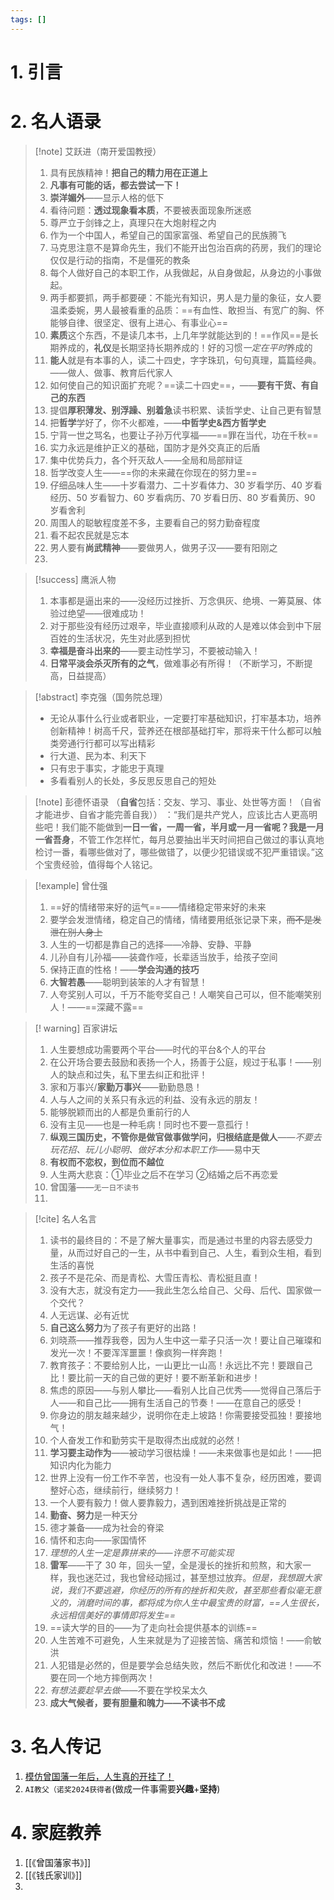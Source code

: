 ```yaml
---
tags: []
---
```

# 1. 引言


# 2. 名人语录
> [!note] 艾跃进（南开爱国教授）
> 1. 具有民族精神！**把自己的精力用在正道上**
> 2. **凡事有可能的话，都去尝试一下！**
> 3. **崇洋媚外**——显示人格的低下
> 4. 看待问题：**透过现象看本质**，不要被表面现象所迷惑
> 5. 尊严立于剑锋之上，真理只在大炮射程之内
> 6. 作为一个中国人，希望自己的国家富强、希望自己的民族腾飞
> 7. 马克思注意不是算命先生，我们不能开出包治百病的药房，我们的理论仅仅是行动的指南，不是僵死的教条
> 8. 每个人做好自己的本职工作，从我做起，从自身做起，从身边的小事做起。
> 9. 两手都要抓，两手都要硬：不能光有知识，男人是力量的象征，女人要温柔委婉，男人最被看重的品质：==有血性、敢担当、有宽广的胸、怀能够自律、很坚定、很有上进心、有事业心==
> 10. **素质**这个东西，不是读几本书，上几年学就能达到的！==作风==是长期养成的，**礼仪**是长期坚持长期养成的！好的习惯*一定在平时*养成的
> 11. **能人**就是有本事的人，读二十四史，字字珠玑，句句真理，篇篇经典。——做人、做事、教育后代家人
> 12. 如何使自己的知识面扩充呢？==读二十四史==，——**要有干货、有自己的东西**
> 13. 提倡**厚积薄发、别浮躁、别着急**读书积累、读哲学史、让自己更有智慧
> 14. 把**哲学**学好了，你不火都难，——**中哲学史&西方哲学史**
> 15. 宁背一世之骂名，也要让子孙万代享福——==罪在当代，功在千秋==
> 16. 实力永远是维护正义的基础，国防才是外交真正的后盾
> 17. 集中优势兵力，各个歼灭敌人——全局和局部辩证
> 18. 哲学改变人生——==你的未来藏在你现在的努力里==
> 19. 仔细品味人生——十岁看潜力、二十岁看体力、30 岁看学历、40 岁看经历、50 岁看智力、60 岁看病历、70 岁看日历、80 岁看黄历、90 岁看舍利
> 20. 周围人的聪敏程度差不多，主要看自己的努力勤奋程度
> 21. 看不起农民就是忘本
> 22. 男人要有**尚武精神**——要做男人，做男子汉——要有阳刚之
> 23. 

> [!success] 鹰派人物
> 1. 本事都是逼出来的——没经历过挫折、万念俱灰、绝境、一筹莫展、体验过绝望——很难成功！ 
> 2. 对于那些没有经历过艰辛，毕业直接顺利从政的人是难以体会到中下层百姓的生活状况，先生对此感到担忧 
> 3. **幸福是奋斗出来的**——要主动性学习，不要被动输入！
> 4. **日常平淡会杀灭所有的之气**，做难事必有所得！（不断学习，不断提高，日益提高）

> [!abstract] 李克强（国务院总理）
> - 无论从事什么行业或者职业，一定要打牢基础知识，打牢基本功，培养创新精神！树高千尺，营养还在根部基础打牢，那将来干什么都可以触类旁通行行都可以写出精彩
> - 行大道、民为本、利天下
> - 只有忠于事实，才能忠于真理
> - 多看看别人的长处，多反思反思自己的短处

>[!note] 彭德怀语录 （**自省**包括：交友、学习、事业、处世等方面！（自省才能进步、自省才能完善自我））
>：“我们是共产党人，应该比古人更高明些吧！我们能不能做到**一日一省，一周一省，半月或一月一省呢？我是一月一省吾身**，不管工作怎样忙，每月总要抽出半天时间把自己做过的事认真地检讨一番，看哪些做对了，哪些做错了，以便少犯错误或不犯严重错误。”这个宝贵经验，值得每个人铭记。

> [!example] 曾仕强
> 1. ==好的情绪带来好的运气==——情绪稳定带来好的未来
> 2. 要学会发泄情绪，稳定自己的情绪，情绪要用纸张记录下来，~~而不是发泄在别人身上~~
> 3. 人生的一切都是靠自己的选择——冷静、安静、平静
> 4. 儿孙自有儿孙福——装聋作哑，长辈适当放手，给孩子空间
> 5. 保持正直的性格！——**学会沟通的技巧**
> 6. **大智若愚**——聪明到装笨的人才有智慧！
> 7. 人夸奖别人可以，千万不能夸奖自己！人嘲笑自己可以，但不能嘲笑别人！——==深藏不露==

> [! warning] 百家讲坛
> 1. 人生要想成功需要两个平台——时代的平台&个人的平台
> 2. 在公开场合要去鼓励和表扬一个人，扬善于公庭，规过于私事！——别人的缺点和过失，私下里去纠正和批评！
> 3. 家和万事兴/**家勤万事兴**——勤勤恳恳！
> 4. 人与人之间的关系只有永远的利益、没有永远的朋友！
> 5. 能够脱颖而出的人都是负重前行的人
> 6. 没有主见——也是一种毛病！同时也不要一意孤行！
> 7. **纵观三国历史，不管你是做官做事做学问，归根结底是做人**——*不要去玩花招、玩儿小聪明、做好本分和本职工作*——易中天
> 8. **有权而不恋权，到位而不越位**
> 9. 人生两大悲哀：①毕业之后不在学习 ②结婚之后不再恋爱
> 10. 曾国藩——`无一日不读书`
> 11. 

> [!cite] 名人名言
> 1. 读书的最终目的：不是了解大量事实，而是通过书里的内容去感受力量，从而过好自己的一生，从书中看到自己、人生，看到众生相，看到生活的喜悦
> 2. 孩子不是花朵、而是青松、大雪压青松、青松挺且直！
> 3. 没有大志，就没有定力——我此生怎么给自己、父母、后代、国家做一个交代？
> 4. 人无远谋、必有近忧
> 5. **自己这么努力**为了孩子有更好的出路！
> 6. 刘晓燕——推荐我卷，因为人生中这一辈子只活一次！要让自己璀璨和发光一次！不要浑浑噩噩！像疯狗一样奔跑！
> 7. 教育孩子：不要给别人比，一山更比一山高！永远比不完！要跟自己比！要比前一天的自己做的更好！要不断革新和进步！
> 8. 焦虑的原因——与别人攀比——看别人比自己优秀——觉得自己落后于人——和自己比——拥有生活自己的节奏！——在意自己的感受！
> 9. 你身边的朋友越来越少，说明你在走上坡路！你需要接受孤独！要接地气！
> 10. 个人奋发工作和勤劳实干是取得杰出成就的必然！
> 11. **学习要主动作为**——被动学习很枯燥！——未来做事也是如此！——把知识内化为能力
> 12. 世界上没有一份工作不辛苦，也没有一处人事不复杂，经历困难，要调整好心态，继续前行，继续努力！
> 13. 一个人要有毅力！做人要靠毅力，遇到困难挫折挑战是正常的
> 14. **勤奋、努力**是一种天分
> 15. 德才兼备——成为社会的脊梁
> 16. 情怀和志向——家国情怀
> 17. *理想的人生一定是靠拼来的——许愿不可能实现*
> 18. **雷军**——干了 30 年，回头一望，全是漫长的挫折和煎熬，和大家一样，我也迷茫过，我也曾经动摇过，甚至想过放弃。*但是，我想跟大家说，我们不要逃避，你经历的所有的挫折和失败，甚至那些看似毫无意义的，消磨时间的事，都将成为你人生中最宝贵的财富，==人生很长，永远相信美好的事情即将发生==*
> 19. ==读大学的目的——为了走向社会提供基本的训练==
> 20. 人生苦难不可避免，人生来就是为了迎接苦恼、痛苦和烦恼！——俞敏洪
> 21. 人犯错是必然的，但是要学会总结失败，然后不断优化和改进！——不要在同一个地方摔倒两次！
> 22. *有想法要趁早去做*——不要在学校呆太久
> 23. **成大气候者，要有胆量和魄力——不读书不成**

# 3. 名人传记
1. [模仿曾国藩一年后，人生真的开挂了！](https://mp.weixin.qq.com/s/rJgv8tNnP7EuQrVqRRPgIA)
2. `AI教父（诺奖2024获得者`(做成一件事需要**兴趣**+**坚持**)

# 4. 家庭教养
1. [[《曾国藩家书》]]
2. [[《钱氏家训》]]
3. 


